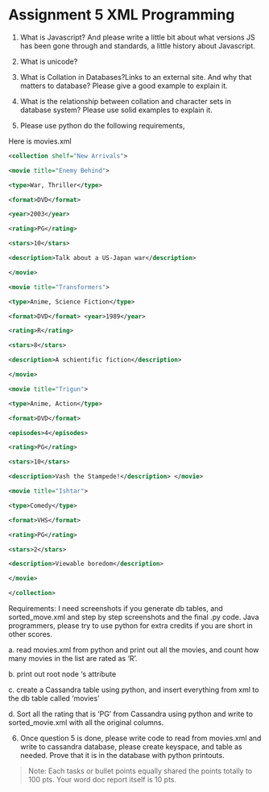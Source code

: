 # Assignment 5 XML Programming

1. What is Javascript? And please write a little bit about what versions JS has been gone through and standards, a little history about Javascript.

2. What is unicode?

3. What is Collation in Databases?Links to an external site. And why that matters to database? Please give a good example to explain it.

4. What is the relationship between collation and character sets in database system? Please use solid examples to explain it.

5. Please use python do the following requirements,

Here is movies.xml

```xml
<collection shelf="New Arrivals">

<movie title="Enemy Behind">

<type>War, Thriller</type>

<format>DVD</format>

<year>2003</year>

<rating>PG</rating>

<stars>10</stars>

<description>Talk about a US-Japan war</description>

</movie>

<movie title="Transformers">

<type>Anime, Science Fiction</type>

<format>DVD</format> <year>1989</year>

<rating>R</rating>

<stars>8</stars>

<description>A schientific fiction</description>

</movie>

<movie title="Trigun">

<type>Anime, Action</type>

<format>DVD</format>

<episodes>4</episodes>

<rating>PG</rating>

<stars>10</stars>

<description>Vash the Stampede!</description> </movie>

<movie title="Ishtar">

<type>Comedy</type>

<format>VHS</format>

<rating>PG</rating>

<stars>2</stars>

<description>Viewable boredom</description>

</movie>

</collection>
```

Requirements: I need screenshots if you generate db tables, and sorted_move.xml and step by step screenshots and the final .py code. Java programmers, please try to use python for extra credits if you are short in other scores.

a. read movies.xml from python and print out all the movies, and count how many movies in the list are rated as ‘R’.

b. print out root node ‘s attribute

c. create a Cassandra table using python, and insert everything from xml to the db table called ‘movies’

d. Sort all the rating that is ‘PG’ from Cassandra using python and write to sorted_movie.xml with all the original columns.

6. Once question 5 is done, please write code to read from movies.xml and write to cassandra database, please create keyspace, and table as needed. Prove that it is in the database with python printouts.

> Note: Each tasks or bullet points equally shared the points totally to 100 pts. Your word doc report itself is 10 pts.